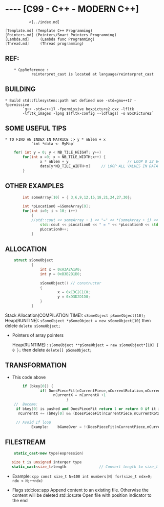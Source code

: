 # ---- [C99 - C++ - MODERN C++] 

               <[../index.md]

	[Template.md] (Template C++ Programming)
	[Pointers.md] (Pointers/Smart Pointers Programming)
	[Lambda.md] 	(Lambda func Programming)
	[Thread.md]		(Thread programming)

## REF:
		* CppReference :
				reinterpret_cast is located at language/reinterpret_cast

## BUILDING 
	* Build std::filesystem::path not defined use -std=gnu++17 -fpermissive
			`g++ -std=c++17 -fpermissive boxpicture2.cxx -lfltk 
			-lfltk_images -lpng $(fltk-config --ldflags) -o BoxPicture2`

## SOME USEFUL TIPS
	* TO FIND AN INDEX IN MATRICE :> y * nElem + x
				`int *data <- MyMap`

```cpp
	for( int y = 0; y < NB_TILE_HEIGHT; y++)
		for(int x =0; x < NB_TILE_WIDTH;x++) {
				x * nElem + y							// LOOP 0 32 64 96 128 ...
				data[y*NB_TILE_WIDTH+x]		// LOOP ALL VALUES IN DATA	
		}
```
	
## OTHER EXAMPLES 
```cpp
		int someArray[10] = { 3,6,9,12,15,18,21,24,27,30};
						
		int *pLocation0 =&SomeArray[0];
		for(int i=0; i < 10; i++)
			{
			//std::cout << someArray + i << "=" << *(someArray + i) << std::endl;
				std::cout << pLocation0 << " = " << *pLocation0 << std::endl;
				pLocation0++;
			}
```

## ALLOCATION 
```cpp
	struct sSomeObject
			{
				int x = 0xA3A2A1A0;
				int y = 0xB3B2B1B0;
										
				sSomeObject() // constructor
				{
						x = 0xC3C2C1C0;
						y = 0xD3D2D1D0;  
				}
			}
```
		
Stack Allocation(COMPILATION TIME): `sSomeObject pSomeObject[10];`
Heap(RUNTINE):			`sSomeObject *pSomeObject = new sSomeObject[10]`
then delete		      `delete sSomeObject;`
								
* Pointers of array pointers
						
	Heap(RUNTIME) :			`sSomeObject **pSomeObject = new sSomeObject*[10] { 0 };`
		then delete		    `delete[] pSomeObject;`
						
## TRANSFORMATION
				
 * This code above 
```cpp
		if (bkey[0]) {
				if( DoesPieceFit(nCurrentPiece,nCurrentRotation,nCurrentX + 1, nCurrentY)) {
 					  nCurrentX = nCurrentX +1
							}
	//  Become:
 	 if bkey[0] is pushed and DoesPieceFit return 1 or return 0 if it is false
	  nCurrentX += (bKey[0] && (DoesPieceFit(nCurrentPiece,nCurrentRotation,nCurrentX + 1, nCurrentY)) ? 1 : 0

	 // Avoid If loop
		 	Example:    bGameOver = !(DoesPieceFit(nCurrentPiece,nCurrentRotation,nCurrentX + 1, nCurrentY))
```

## FILESTREAM
```cpp
    static_cast<new type(expression)

   size_t is unsigned interger type
   static_cast<size_t>length               // Convert length to size_t
```
   * Example:
    ```cpp
       const size_t N=100
       int numbers[N]
       for(size_t ndx=0; ndx < N;++ndx)
    ```

   * Flags 
     std::ios::app       Append content to an existing file. Otherwise the content will be deleted 
     std::ios:ate        Open file with position indicator to the end

